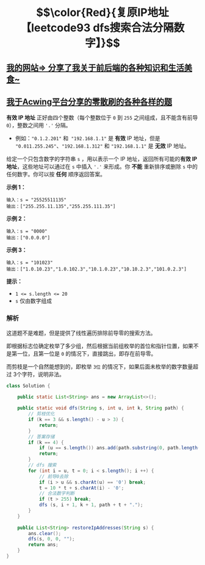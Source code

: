# $$\color{Red}{复原IP地址【leetcode93 dfs搜索合法分隔数字】}$$

## [我的网站=> 分享了我关于前后端的各种知识和生活美食~](https://www.fanxy.cloud)

## [我于Acwing平台分享的零散刷的各种各样的题](https://www.acwing.com/blog/content/33005/) 



**有效 IP 地址** 正好由四个整数（每个整数位于 `0` 到 `255` 之间组成，且不能含有前导 `0`），整数之间用 `'.'` 分隔。

- 例如：`"0.1.2.201"` 和` "192.168.1.1"` 是 **有效** IP 地址，但是 `"0.011.255.245"`、`"192.168.1.312"` 和 `"192.168.1.1"` 是 **无效** IP 地址。

给定一个只包含数字的字符串 `s` ，用以表示一个 IP 地址，返回所有可能的**有效 IP 地址**，这些地址可以通过在 `s` 中插入 `'.'` 来形成。你 **不能** 重新排序或删除 `s` 中的任何数字。你可以按 **任何** 顺序返回答案。

 

**示例 1：**

```
输入：s = "25525511135"
输出：["255.255.11.135","255.255.111.35"]
```

**示例 2：**

```
输入：s = "0000"
输出：["0.0.0.0"]
```

**示例 3：**

```
输入：s = "101023"
输出：["1.0.10.23","1.0.102.3","10.1.0.23","10.10.2.3","101.0.2.3"]
```

 

**提示：**

- `1 <= s.length <= 20`
- `s` 仅由数字组成



### 解析

这道题不是难题，但是提供了线性遍历排除前导零的搜索方法。

即根据标志位确定枚举了多少组，然后根据当前组枚举的首位和指针位置，如果不是第一位，且第一位是 `0` 的情况下，直接跳出，即存在前导零。

而剪枝是一个自然能想到的，即枚举 `3位` 的情况下，如果后面未枚举的数字数量超过 3个字符，说明非法。



```java
class Solution {
    
    public static List<String> ans = new ArrayList<>();

    public static void dfs(String s, int u, int k, String path) {
        // 剪枝优化
        if (k == 3 && s.length() - u > 3) {
            return;
        }
        // 答案存储
        if (k == 4) {
            if (u == s.length()) ans.add(path.substring(0, path.length() - 1));
            return;
        }
        // dfs 搜索
        for (int i = u, t = 0; i < s.length(); i ++) {
            // 前导0去除
            if (i > u && s.charAt(u) == '0') break;
            t = 10 * t + s.charAt(i) - '0';
            // 合法数字判断
            if (t > 255) break;
            dfs (s, i + 1, k + 1, path + t + ".");
        }
    }
    
    public List<String> restoreIpAddresses(String s) {
        ans.clear();
        dfs(s, 0, 0, "");
        return ans;
    }
}
```

